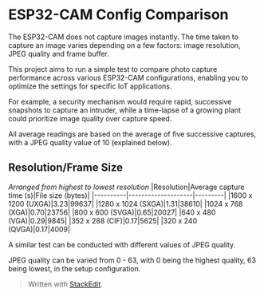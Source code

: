 # ESP32-CAM Config Comparison
The ESP32-CAM does not capture images instantly. The time taken to capture an image varies depending on a few factors: image resolution, JPEG quality and frame buffer.

This project aims to run a simple test to compare photo capture performance across various ESP32-CAM configurations, enabling you to optimize the settings for specific IoT applications.

For example, a security mechanism would require rapid, successive snapshots to capture an intruder, while a time-lapse of a growing plant could prioritize image quality over capture speed.

All average readings are based on the average of five successive captures, with a JPEG quality value of 10 (explained below).
## Resolution/Frame Size
*Arranged from highest to lowest resolution*
|Resolution|Average capture time (s)|File size (bytes)|
|----------|--------------------|---------|
|1600 x 1200 (UXGA)|3.23|99637|
|1280 x 1024 (SXGA)|1.31|38610|
|1024 x 768 (XGA)|0.70|23756|
|800 x 600 (SVGA)|0.65|20027|
|640 x 480 (VGA)|0.29|9845|
|352 x 288 (CIF)|0.17|5625|
|320 x 240 (QVGA)|0.17|4009|

A similar test can be conducted with different values of JPEG quality.

JPEG quality can be varied from 0 - 63, with 0 being the highest quality, 63 being lowest, in the setup configuration.

> Written with [StackEdit](https://stackedit.io/).
